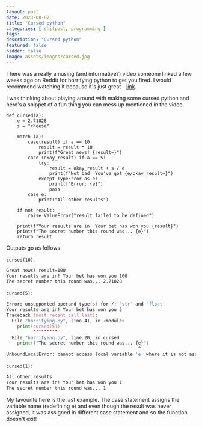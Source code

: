 ```yaml
---
layout: post
date: 2023-08-07
title: "Cursed python"
categories: [ shitpost, programming ]
tags: 
description: "Cursed python"
featured: false
hidden: false
image: assets/images/cursed.jpg
---
```


There was a really amusing (and informative?) video someone linked a few weeks ago on Reddit for horrifying python to get you fired. I would recommend watching it because it's just great - [link](https://www.youtube.com/watch?app=desktop&v=t863QfAOmlY).

I was thinking about playing around with making some cursed python and here's a snippet of a fun thing you can mess up mentioned in the video.

```
def cursed(a):
    e = 2.71828
    s = "cheese"

    match (a):
        case(result) if a == 10:
            result = result * 10
            print(f"Great news! {result=}")
        case (okay_result) if a == 5:
            try:
                result = okay_result + s / e
                print(f"Not bad! You've got {e/okay_result=}")
            except TypeError as e:
                print(f"Error: {e}")
                pass
        case e:
            print("All other results")
    
    if not result:
        raise ValueError("result failed to be defined")

    print(f"Your results are in! Your bet has won you {result}")
    print(f"The secret number this round was... {e}")
    return result
```

Outputs go as follows

`cursed(10)`:
```zsh
Great news! result=100
Your results are in! Your bet has won you 100
The secret number this round was... 2.71828
```

`cursed(5)`:
```zsh
Error: unsupported operand type(s) for /: 'str' and 'float'
Your results are in! Your bet has won you 5
Traceback (most recent call last):
  File "horrifying.py", line 41, in <module>
    print(cursed(5))
          ^^^^^^^^^
  File "horrifying.py", line 20, in cursed
    print(f"The secret number this round was... {e}")
                                                 ^
UnboundLocalError: cannot access local variable 'e' where it is not associated with a value
``` 
 
`cursed(1)`:
```zsh
All other results
Your results are in! Your bet has won you 1
The secret number this round was... 1
```

My favourite here is the last example. The case statement assigns the variable name (redefining e) and even though the result was never assigned, it was assigned in different case statement and so the function doesn't exit!
